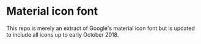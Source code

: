 # Material icon font

This repo is merely an extract of Google's material icon font but is updated to include all icons up to early October 2018.
